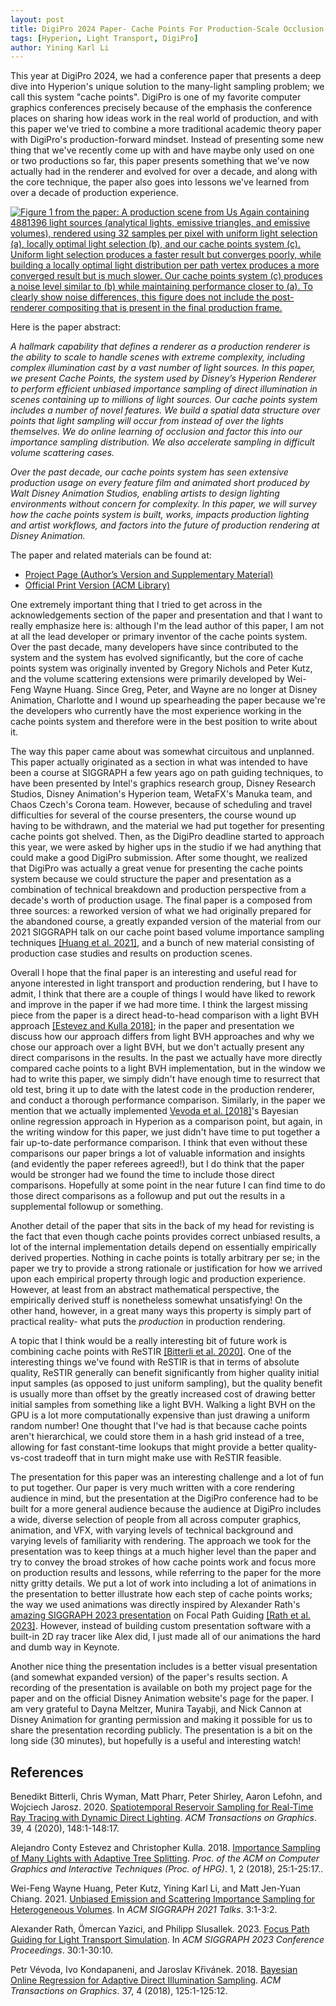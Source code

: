 ```yaml
---
layout: post
title: DigiPro 2024 Paper- Cache Points For Production-Scale Occlusion-Aware Many-Lights Sampling And Volumetric Scattering
tags: [Hyperion, Light Transport, DigiPro]
author: Yining Karl Li
---
```


This year at DigiPro 2024, we had a conference paper that presents a deep dive into Hyperion's unique solution to the many-light sampling problem; we call this system "cache points".
DigiPro is one of my favorite computer graphics conferences precisely because of the emphasis the conference places on sharing how ideas work in the real world of production, and with this paper we've tried to combine a more traditional academic theory paper with DigiPro's production-forward mindset.
Instead of presenting some new thing that we've recently come up with and have maybe only used on one or two productions so far, this paper presents something that we've now actually had in the renderer and evolved for over a decade, and along with the core technique, the paper also goes into lessons we've learned from over a decade of production experience.

[![Figure 1 from the paper: A production scene from Us Again containing 4881396 light sources (analytical lights, emissive triangles, and emissive volumes), rendered using 32 samples per pixel with uniform light selection (a), locally optimal light selection (b), and our cache points system (c). Uniform light selection produces a faster result but converges poorly, while building a locally optimal light distribution per path vertex produces a more converged result but is much slower. Our cache points system (c) produces a noise level similar to (b) while maintaining performance closer to (a). To clearly show noise differences, this figure does not include the post-renderer compositing that is present in the final production frame.
]({{site.url}}/content/images/2024/Jul/cachepoints-paper/preview/teaser.jpg)]({{site.url}}/content/images/2024/Jul/cachepoints-paper/teaser.png)

Here is the paper abstract:

_A hallmark capability that defines a renderer as a production renderer is the ability to scale to handle scenes with extreme complexity, including complex illumination cast by a vast number of light sources. In this paper, we present Cache Points, the system used by Disney’s Hyperion Renderer to perform efficient unbiased importance sampling of direct illumination in scenes containing up to millions of light sources. Our cache points system includes a number of novel features. We build a spatial data structure over points that light sampling will occur from instead of over the lights themselves. We do online learning of occlusion and factor this into our importance sampling distribution. We also accelerate sampling in difficult volume scattering cases._

_Over the past decade, our cache points system has seen extensive production usage on every feature film and animated short produced by Walt Disney Animation Studios, enabling artists to design lighting environments without concern for complexity. In this paper, we will survey how the cache points system is built, works, impacts production lighting and artist workflows, and factors into the future of production rendering at Disney Animation._

The paper and related materials can be found at:

* [Project Page (Author’s Version and Supplementary Material)](https://www.yiningkarlli.com/projects/cachepoints.html)
* [Official Print Version (ACM Library)](http://dx.doi.org/10.1145/3665320.3670993)

One extremely important thing that I tried to get across in the acknowledgements section of the paper and presentation and that I want to really emphasize here is: although I'm the lead author of this paper, I am not at all the lead developer or primary inventor of the cache points system.
Over the past decade, many developers have since contributed to the system and the system has evolved significantly, but the core of cache points system was originally invented by Gregory Nichols and Peter Kutz, and the volume scattering extensions were primarily developed by Wei-Feng Wayne Huang.
Since Greg, Peter, and Wayne are no longer at Disney Animation, Charlotte and I wound up spearheading the paper because we're the developers who currently have the most experience working in the cache points system and therefore were in the best position to write about it.

The way this paper came about was somewhat circuitous and unplanned.
This paper actually originated as a section in what was intended to have been a course at SIGGRAPH a few years ago on path guiding techniques, to have been presented by Intel's graphics research group, Disney Research Studios, Disney Animation's Hyperion team, WetaFX's Manuka team, and Chaos Czech's Corona team.
However, because of scheduling and travel difficulties for several of the course presenters, the course wound up having to be withdrawn, and the material we had put together for presenting cache points got shelved.
Then, as the DigiPro deadline started to approach this year, we were asked by higher ups in the studio if we had anything that could make a good DigiPro submission.
After some thought, we realized that DigiPro was actually a great venue for presenting the cache points system because we could structure the paper and presentation as a combination of technical breakdown and production perspective from a decade's worth of production usage.
The final paper is a composed from three sources: a reworked version of what we had originally prepared for the abandoned course, a greatly expanded version of the material from our 2021 SIGGRAPH talk on our cache point based volume importance sampling techniques [[Huang et al. 2021]](https://doi.org/10.1145/3450623.3464644), and a bunch of new material consisting of production case studies and results on production scenes.

Overall I hope that the final paper is an interesting and useful read for anyone interested in light transport and production rendering, but I have to admit, I think that there are a couple of things I would have liked to rework and improve in the paper if we had more time.
I think the largest missing piece from the paper is a direct head-to-head comparison with a light BVH approach [[Estevez and Kulla 2018]](https://doi.org/10.1145/3233305); in the paper and presentation we discuss how our approach differs from light BVH approaches and why we chose our approach over a light BVH, but we don't actually present any direct comparisons in the results.
In the past we actually have more directly compared cache points to a light BVH implementation, but in the window we had to write this paper, we simply didn't have enough time to resurrect that old test, bring it up to date with the latest code in the production renderer, and conduct a thorough performance comparison.
Similarly, in the paper we mention that we actually implemented [Vevoda et al. [2018]](https://doi.org/10.1145/3197517.3201340)'s Bayesian online regression approach in Hyperion as a comparison point, but again, in the writing window for this paper, we just didn't have time to put together a fair up-to-date performance comparison.
I think that even without these comparisons our paper brings a lot of valuable information and insights (and evidently the paper referees agreed!), but I do think that the paper would be stronger had we found the time to include those direct comparisons.
Hopefully at some point in the near future I can find time to do those direct comparisons as a followup and put out the results in a supplemental followup or something.

Another detail of the paper that sits in the back of my head for revisting is the fact that even though cache points provides correct unbiased results, a lot of the internal implementation details depend on essentially empirically derived properties.
Nothing in cache points is totally arbitrary per se; in the paper we try to provide a strong rationale or justification for how we arrived upon each empirical property through logic and production experience.
However, at least from an abstract mathematical perspective, the empirically derived stuff is nonetheless somewhat unsatisfying!
On the other hand, however, in a great many ways this property is simply part of practical reality- what puts the _production_ in production rendering.

A topic that I think would be a really interesting bit of future work is combining cache points with ReSTIR [[Bitterli et al. 2020]](https://doi.org/10.1145/3386569.3392481).
One of the interesting things we've found with ReSTIR is that in terms of absolute quality, ReSTIR generally can benefit significantly from higher quality initial input samples (as opposed to just uniform sampling), but the quality benefit is usually more than offset by the greatly increased cost of drawing better initial samples from something like a light BVH.
Walking a light BVH on the GPU is a lot more computationally expensive than just drawing a uniform random number!
One thought that I've had is that because cache points aren't hierarchical, we could store them in a hash grid instead of a tree, allowing for fast constant-time lookups that might provide a better quality-vs-cost tradeoff that in turn might make use with ReSTIR feasible.

The presentation for this paper was an interesting challenge and a lot of fun to put together.
Our paper is very much written with a core rendering audience in mind, but the presentation at the DigiPro conference had to be built for a more general audience because the audience at DigiPro includes a wide, diverse selection of people from all across computer graphics, animation, and VFX, with varying levels of technical background and varying levels of familiarity with rendering.
The approach we took for the presentation was to keep things at a much higher level than the paper and try to convey the broad strokes of how cache points work and focus more on production results and lessons, while referring to the paper for the more nitty gritty details.
We put a lot of work into including a lot of animations in the presentation to better illustrate how each step of cache points works; the way we used animations was directly inspired by Alexander Rath's [amazing SIGGRAPH 2023 presentation](https://www.youtube.com/watch?v=2gMt0WzSVpM) on Focal Path Guiding [[Rath et al. 2023]](https://doi.org/10.1145/3588432.3591543).
However, instead of building custom presentation software with a built-in 2D ray tracer like Alex did, I just made all of our animations the hard and dumb way in Keynote.

Another nice thing the presentation includes is a better visual presentation (and somewhat expanded version) of the paper's results section.
A recording of the presentation is available on both my project page for the paper and on the official Disney Animation website's page for the paper.
I am very grateful to Dayna Meltzer, Munira Tayabji, and Nick Cannon at Disney Animation for granting permission and making it possible for us to share the presentation recording publicly.
The presentation is a bit on the long side (30 minutes), but hopefully is a useful and interesting watch!

## References

Benedikt Bitterli, Chris Wyman, Matt Pharr, Peter Shirley, Aaron Lefohn, and Wojciech Jarosz. 2020. [Spatiotemporal Reservoir Sampling for Real-Time Ray Tracing with Dynamic Direct Lighting](https://doi.org/10.1145/3386569.3392481). _ACM Transactions on Graphics_. 39, 4 (2020), 148:1-148:17.

Alejandro Conty Estevez and Christopher Kulla. 2018. [Importance Sampling of Many Lights with Adaptive Tree Splitting](https://doi.org/10.1145/3233305). _Proc. of the ACM on Computer Graphics and Interactive Techniques (Proc. of HPG)_. 1, 2 (2018), 25:1-25:17.. 

Wei-Feng Wayne Huang, Peter Kutz, Yining Karl Li, and Matt Jen-Yuan Chiang. 2021. [Unbiased Emission and Scattering Importance Sampling for Heterogeneous Volumes](https://doi.org/10.1145/3450623.3464644). In _ACM SIGGRAPH 2021 Talks_. 3:1-3:2.

Alexander Rath, Ömercan Yazici, and Philipp Slusallek. 2023. [Focus Path Guiding for Light Transport Simulation](https://doi.org/10.1145/3588432.3591543). In _ACM SIGGRAPH 2023 Conference Proceedings_. 30:1-30:10.

Petr Vévoda, Ivo Kondapaneni, and Jaroslav Křivánek. 2018. [Bayesian Online Regression for Adaptive Direct Illumination Sampling](https://doi.org/10.1145/3197517.3201340). _ACM Transactions on Graphics_. 37, 4 (2018), 125:1-125:12.
